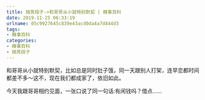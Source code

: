 ```yaml
---
title: 搞笑段子->和哥哥从小就特别默契 | 糗事百科
date: 2019-11-25 06:33:19
urlname: 05c9927645c839e43acd0da4a7d844d3
tags: 
- 糗事百科
categories:
- 糗事百科
- 搞笑段子
---
```

和哥哥从小就特别默契，比如总是同时肚子饿，同一天跟别人打架，连早恋都时间都差不多～这不，现在我们都成家了，依旧如此。

今天我跟哥哥相约见面，一张口说了同一句话:有闲钱吗？借点……


